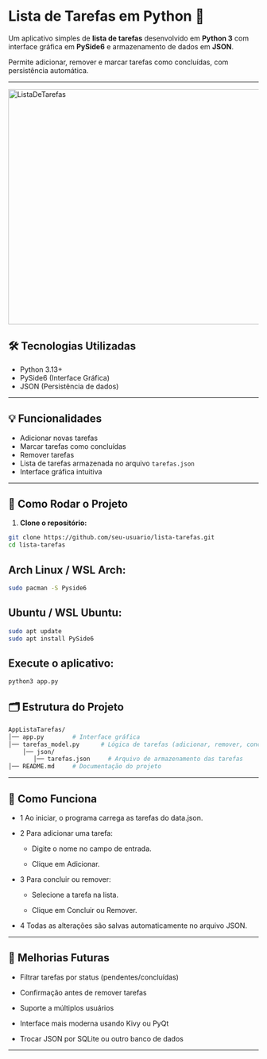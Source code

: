 # Lista de Tarefas em Python 📝

Um aplicativo simples de **lista de tarefas** desenvolvido em **Python 3** com interface gráfica em **PySide6** e armazenamento de dados em **JSON**.  

Permite adicionar, remover e marcar tarefas como concluídas, com persistência automática.

---

<img width="747" height="474" alt="ListaDeTarefas" src="https://github.com/user-attachments/assets/50e64ea5-e3b4-41a7-9bf1-51a746a60e6f" />

## 🛠 Tecnologias Utilizadas

- Python 3.13+
- PySide6 (Interface Gráfica)
- JSON (Persistência de dados)

---

## 💡 Funcionalidades

- Adicionar novas tarefas
- Marcar tarefas como concluídas
- Remover tarefas
- Lista de tarefas armazenada no arquivo `tarefas.json`
- Interface gráfica intuitiva

---

## 🚀 Como Rodar o Projeto

1. **Clone o repositório:**

```bash
git clone https://github.com/seu-usuario/lista-tarefas.git
cd lista-tarefas
```

## Arch Linux / WSL Arch:

```bash
sudo pacman -S Pyside6
```
## Ubuntu / WSL Ubuntu:
```bash
sudo apt update
sudo apt install PySide6
```

## Execute o aplicativo:
```bash
python3 app.py
```

## 🗂 Estrutura do Projeto
```bash
AppListaTarefas/
│── app.py        # Interface gráfica
│── tarefas_model.py      # Lógica de tarefas (adicionar, remover, concluir)Persistência em JSON (salvar e carregar tarefas)
    │── json/
       │── tarefas.json     # Arquivo de armazenamento das tarefas
│── README.md     # Documentação do projeto
```

---

## 📝 Como Funciona

- 1 Ao iniciar, o programa carrega as tarefas do data.json.

- 2 Para adicionar uma tarefa:

  - Digite o nome no campo de entrada.
  
  - Clique em Adicionar.
  
- 3 Para concluir ou remover:

  - Selecione a tarefa na lista.
  
  - Clique em Concluir ou Remover.
  
- 4 Todas as alterações são salvas automaticamente no arquivo JSON.

---

## 🔧 Melhorias Futuras

- Filtrar tarefas por status (pendentes/concluídas)

- Confirmação antes de remover tarefas

- Suporte a múltiplos usuários

- Interface mais moderna usando Kivy ou PyQt

- Trocar JSON por SQLite ou outro banco de dados

---
